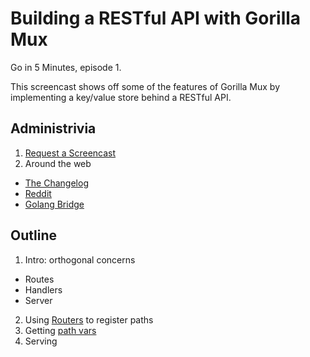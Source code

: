 # Building a RESTful API with Gorilla Mux

Go in 5 Minutes, episode 1.

This screencast shows off some of the features of Gorilla Mux by implementing a key/value store
behind a RESTful API.

## Administrivia

1. [Request a Screencast](https://github.com/arschles/go-in-5-minutes#request-a-screencast)
2. Around the web
 - [The Changelog](http://email.changelog.com/t/ViewEmail/t/D4E0966AA0002771)
 - [Reddit](https://www.reddit.com/r/golang/comments/3mpbyh/weekly_5_minute_screencast_for_gophers/)
 - [Golang Bridge](https://forum.golangbridge.org/t/new-screencast-for-gophers/124)

## Outline

1. Intro: orthogonal concerns
  - Routes
  - Handlers
  - Server
2. Using [Routers](https://godoc.org/github.com/gorilla/mux#Router) to register paths
3. Getting [path vars](https://godoc.org/github.com/gorilla/mux#Vars)
4. Serving
